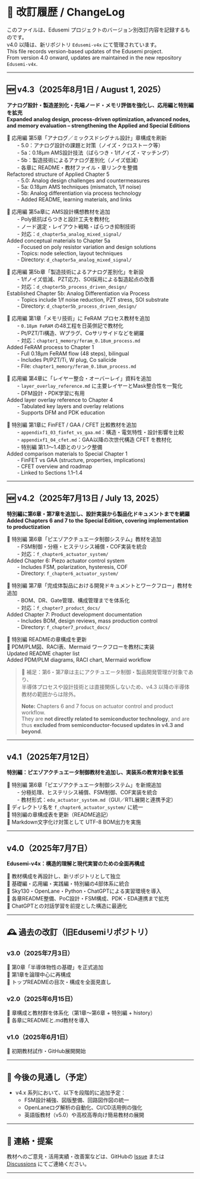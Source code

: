 # 📘 改訂履歴 / ChangeLog

このファイルは、Edusemi プロジェクトのバージョン別改訂内容を記録するものです。  
v4.0 以降は、新リポジトリ `Edusemi-v4x` にて管理されています。  
This file records version-based updates of the Edusemi project.  
From version 4.0 onward, updates are maintained in the new repository `Edusemi-v4x`.

---

## 🆕 v4.3（2025年8月1日 / August 1, 2025）  
**アナログ設計・製造差別化・先端ノード・メモリ評価を強化し、応用編と特別編を拡充**  
**Expanded analog design, process-driven optimization, advanced nodes, and memory evaluation – strengthening the Applied and Special Editions**

🔹 応用編 第5章「アナログ／ミックスドシグナル設計」章構成を刷新  
  - 5.0：アナログ設計の課題と対策（ノイズ・クロストーク等）  
  - 5a：0.18μm AMS設計技法（ばらつき・1/fノイズ・マッチング）  
  - 5b：製造技術によるアナログ差別化（ノイズ低減）  
  - 各章に README・教材ファイル・章リンクを整備  
Refactored structure of Applied Chapter 5  
  - 5.0: Analog design challenges and countermeasures  
  - 5a: 0.18μm AMS techniques (mismatch, 1/f noise)  
  - 5b: Analog differentiation via process technology  
  - Added README, learning materials, and links

🔹 応用編 第5a章に AMS設計構想教材を追加  
  - Poly抵抗ばらつきと設計工夫を教材化  
  - ノード選定・レイアウト戦略・ばらつき抑制技術  
  - 対応：`d_chapter5a_analog_mixed_signal/`  
Added conceptual materials to Chapter 5a  
  - Focused on poly resistor variation and design solutions  
  - Topics: node selection, layout techniques  
  - Directory: `d_chapter5a_analog_mixed_signal/`

🔹 応用編 第5b章「製造技術によるアナログ差別化」を新設  
  - 1/fノイズ低減、PZT応力、SOI採用による製造起点の改善  
  - 対応：`d_chapter5b_process_driven_design/`  
Established Chapter 5b: Analog Differentiation via Process  
  - Topics include 1/f noise reduction, PZT stress, SOI substrate  
  - Directory: `d_chapter5b_process_driven_design/`

🔹 応用編 第1章「メモリ技術」に FeRAM プロセス教材を追加  
  - `0.18μm FeRAM` の48工程を日英併記で教材化  
  - Pt/PZT/Ti構造、Wプラグ、Coサリサイドなどを網羅  
  - 対応：`chapter1_memory/feram_0.18um_process.md`  
Added FeRAM process to Chapter 1  
  - Full 0.18μm FeRAM flow (48 steps), bilingual  
  - Includes Pt/PZT/Ti, W plug, Co salicide  
  - File: `chapter1_memory/feram_0.18um_process.md`

🔹 応用編 第4章に「レイヤー整合・オーバーレイ」資料を追加  
  - `layer_overlay_reference.md` に主要レイヤーとMask整合性を一覧化  
  - DFM設計・PDK学習に有用  
Added layer overlay reference to Chapter 4  
  - Tabulated key layers and overlay relations  
  - Supports DFM and PDK education

🔹 特別編 第1章に FinFET / GAA / CFET 比較教材を追加  
  - `appendixf1_03_finfet_vs_gaa.md`：構造・電気特性・設計影響を比較  
  - `appendixf1_04_cfet.md`：GAA以降の次世代構造 CFET を教材化  
  - 特別編 第1.1〜1.4節とのリンク整備  
Added comparison materials to Special Chapter 1  
  - FinFET vs GAA (structure, properties, implications)  
  - CFET overview and roadmap  
  - Linked to Sections 1.1–1.4

---

## 🆕 v4.2（2025年7月13日 / July 13, 2025）  
**特別編に第6章・第7章を追加し、設計実装から製品化ドキュメントまでを網羅**  
**Added Chapters 6 and 7 to the Special Edition, covering implementation to productization**

🔹 特別編 第6章「ピエゾアクチュエータ制御システム」教材を追加  
  - FSM制御・分極・ヒステリシス補償・COF実装を統合  
  - 対応：`f_chapter6_actuator_system/`  
Added Chapter 6: Piezo actuator control system  
  - Includes FSM, polarization, hysteresis, COF  
  - Directory: `f_chapter6_actuator_system/`

🔹 特別編 第7章「完成体製品における開発ドキュメントとワークフロー」教材を追加  
  - BOM、DR、Gate管理、構成管理までを体系化  
  - 対応：`f_chapter7_product_docs/`  
Added Chapter 7: Product development documentation  
  - Includes BOM, design reviews, mass production control  
  - Directory: `f_chapter7_product_docs/`

🔹 特別編 READMEの章構成を更新  
🔹 PDM/PLM図、RACI表、Mermaid ワークフローを教材に実装  
Updated README chapter list  
Added PDM/PLM diagrams, RACI chart, Mermaid workflow

> 💬 補足：第6・第7章は主にアクチュエータ制御・製品開発管理が対象であり、  
> 半導体プロセスや設計技術とは直接関係しないため、v4.3 以降の半導体教材の範囲からは除外。  
>  
> **Note:** Chapters 6 and 7 focus on actuator control and product workflow.  
> They are **not directly related to semiconductor technology**, and are thus **excluded from semiconductor-focused updates in v4.3 and beyond**.

---

## v4.1（2025年7月12日）  
**特別編：ピエゾアクチュエータ制御教材を追加し、実装系の教育対象を拡張**

🔹 特別編 第6章「ピエゾアクチュエータ制御システム」を新規追加  
  - 分極処理、ヒステリシス補償、FSM制御、COF実装を統合  
  - 教材形式：`edu_actuator_system.md`（GUI／RTL展開と連携予定）  
🔹 ディレクトリ名を `f_chapter6_actuator_system/` に統一  
🔹 特別編の章構成表を更新（README追記）  
🔹 Markdown文字化け対策として UTF-8 BOM出力を実施

---

## v4.0（2025年7月7日）  
**Edusemi-v4x：構造的理解と現代実習のための全面再構成**

🔹 教材構成を再設計し、新リポジトリとして独立  
🔹 基礎編・応用編・実践編・特別編の4部体系に統合  
🔹 Sky130・OpenLane・Python・ChatGPTによる実習環境を導入  
🔹 各章README整備、PoC設計・FSM構成、PDK・EDA連携まで拡充  
🔹 ChatGPTとの対話学習を前提とした構造に最適化

---

## 🕰 過去の改訂（旧Edusemiリポジトリ）

### v3.0（2025年7月3日）
🔹 第0章「半導体物性の基礎」を正式追加  
🔹 第1章を論理中心に再構成  
🔹 トップREADMEの目次・構成を全面見直し  

### v2.0（2025年6月15日）  
🔹 章構成と教材群を体系化（第1章〜第6章 + 特別編 + history）  
🔹 各章にREADMEと.md教材を導入  

### v1.0（2025年6月1日）  
🔹 初期教材試作・GitHub展開開始  

---

## 📌 今後の見通し（予定）

- v4.x 系列において、以下を段階的に追加予定：
  - FSM設計補強、図版整備、回路図作図の統一
  - OpenLaneログ解析の自動化、CI/CD活用例の強化
  - 英語版教材（v5.0）や高校高専向け簡易教材の展開

---

## 📝 連絡・提案

教材へのご意見・活用実績・改善案などは、GitHubの [Issue](https://github.com/Samizo-AITL/Edusemi-v4x/issues) または [Discussions](https://github.com/Samizo-AITL/Edusemi-v4x/discussions) にてご連絡ください。

---
